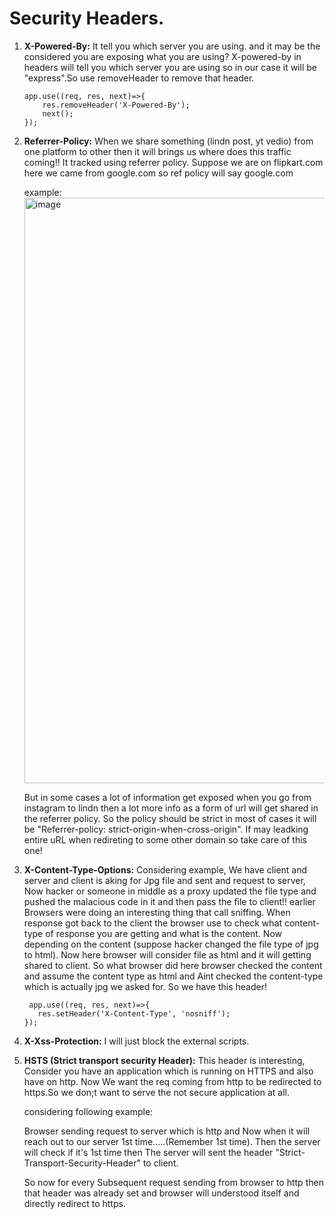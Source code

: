 # Security Headers.

1. **X-Powered-By:**
   It tell you which server you are using. and it may be the considered you are exposing what you are using? X-powered-by in headers will tell you which server you are using so in our case
   it will be "express".So use removeHeader to remove that header.

   ```
   app.use((req, res, next)=>{
       res.removeHeader('X-Powered-By');
       next();
   });
   ```

2. **Referrer-Policy:**
   When we share something (lindn post, yt vedio) from one platform to other then it will brings us where does this traffic coming!! It tracked using referrer policy.
   Suppose we are on flipkart.com
   here we came from google.com so ref policy will say google.com

   example:
   <img width="937" alt="image" src="https://github.com/user-attachments/assets/8bb16480-d34b-4846-b796-4b303e7d0707" />

   But in some cases a lot of information get exposed when you go from instagram to lindn then a lot more info as a form of url will get shared in the referrer policy. So the policy should be strict
   in most of cases it will be "Referrer-policy: strict-origin-when-cross-origin". If may leadking entire uRL when redireting to some other domain so take care of this one!

3. **X-Content-Type-Options:**
   Considering example, We have client and server and client is aking for Jpg file and sent and request to server, Now hacker or someone in middle as a proxy updated the file type and pushed the malacious code in it and then pass the file to client!!
   earlier Browsers were doing an interesting thing that call sniffing. When response got back to the client the browser use to check what content-type of response you are getting and what is the content. Now depending on the content (suppose hacker changed the file type of jpg to html). 
   Now here browser will consider file as html and it will getting shared to client. So what browser did here browser checked the content and assume the content type as html and Aint checked the content-type which is actually jpg we asked for. So we have this header!


   ```
    app.use((req, res, next)=>{
      res.setHeader('X-Content-Type', 'nosniff');
   });
   
   ```

4. **X-Xss-Protection:**
   I will just block the external scripts.

5. **HSTS (Strict transport security Header):**
      This header is interesting,  Consider you have an application which is running on HTTPS and also have on http. Now We want the req coming from http to be redirected to              https.So we don;t want to serve the not secure application at all.

      considering following example:

      Browser sending request to server which is http and Now when it will reach out to our server 1st time.....(Remember 1st time). Then the server will check if it's 1st time then
      The server will sent the header "Strict-Transport-Security-Header" to client.

      So now for every Subsequent request sending from browser to http then that header was already set and browser will understood itself and directly redirect to https.


   

